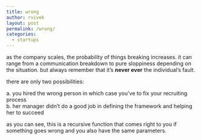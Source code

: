 ```yaml
---
title: wrong
author: rvivek
layout: post
permalink: /wrong/
categories:
  - startups
---
```

as the company scales, the probability of things breaking increases. it can range from a communication breakdown to pure sloppiness depending on the situation. but always remember that it&#8217;s **never ever** the individual&#8217;s fault.

there are only two possibilities:

a. you hired the wrong person in which case you&#8217;ve to fix your recruiting process  
b. her manager didn&#8217;t do a good job in defining the framework and helping her to succeed

as you can see, this is a recursive function that comes right to you if something goes wrong and you also have the same parameters.

&nbsp;